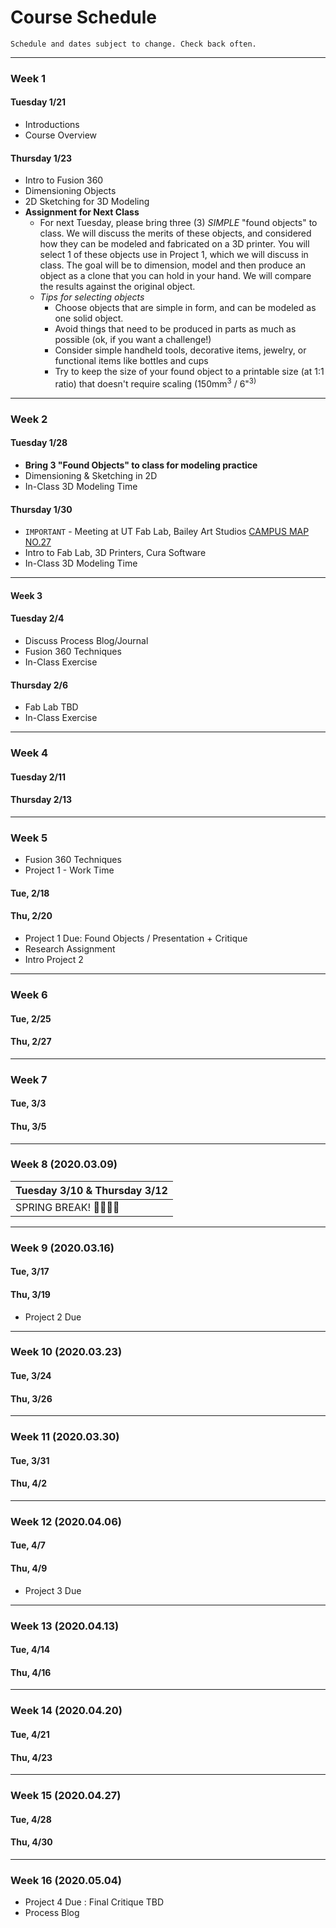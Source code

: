 # Course Schedule

```
Schedule and dates subject to change. Check back often.
```

---
### Week 1

#### Tuesday 1/21
* Introductions
* Course Overview

#### Thursday 1/23
* Intro to Fusion 360
* Dimensioning Objects
* 2D Sketching for 3D Modeling
* **Assignment for Next Class**
  * For next Tuesday, please bring three (3) *SIMPLE* "found objects" to class. We will discuss the merits of these objects, and considered  how they can be modeled and fabricated on a 3D printer. You will select 1 of these objects use in Project 1, which we will discuss in class. The goal will be to dimension, model and then produce an object as a clone that you can hold in your hand. We will compare the results against the original object.
  * *Tips for selecting objects*
    - Choose objects that are simple in form, and can be modeled as one solid object.
    - Avoid things that need to be produced in parts as much as possible (ok, if you want a challenge!)
    - Consider simple handheld tools, decorative items, jewelry, or functional items like bottles and cups
    - Try to keep the size of your found object to a printable size (at 1:1 ratio) that doesn't require scaling (150mm<sup>3</sup> / 6"<sup>3)

---
### Week 2

#### Tuesday 1/28
* **Bring 3 "Found Objects" to class for modeling practice**
* Dimensioning & Sketching in 2D
* In-Class 3D Modeling Time

#### Thursday 1/30
* ```IMPORTANT``` - Meeting at UT Fab Lab, Bailey Art Studios [CAMPUS MAP NO.27](https://www.ut.edu/uploadedFiles/About/UTCampusMap-a_924.pdf)
* Intro to Fab Lab, 3D Printers, Cura Software
* In-Class 3D Modeling Time

---
#### Week 3 

#### Tuesday 2/4
* Discuss Process Blog/Journal
* Fusion 360 Techniques
* In-Class Exercise

#### Thursday 2/6
* Fab Lab TBD
* In-Class Exercise

---
### Week 4

#### Tuesday 2/11


#### Thursday 2/13 


---

### Week 5
* Fusion 360 Techniques
* Project 1 - Work Time

#### Tue, 2/18
#### Thu, 2/20
* Project 1 Due: Found Objects / Presentation + Critique
* Research Assignment
* Intro Project 2

---
### Week 6
#### Tue, 2/25
#### Thu, 2/27

---
### Week 7
#### Tue, 3/3
#### Thu, 3/5

---
### Week 8 (2020.03.09)

| Tuesday 3/10 & Thursday 3/12 |
| :---     |
| SPRING BREAK! 👏🎉🥂😸 |

---
### Week 9 (2020.03.16)
#### Tue, 3/17
#### Thu, 3/19
* Project 2 Due

---
### Week 10 (2020.03.23)
#### Tue, 3/24
#### Thu, 3/26

---
### Week 11 (2020.03.30)
#### Tue, 3/31
#### Thu, 4/2

---
### Week 12 (2020.04.06)
#### Tue, 4/7
#### Thu, 4/9
* Project 3 Due
---
### Week 13 (2020.04.13)
#### Tue, 4/14
#### Thu, 4/16

---
### Week 14 (2020.04.20)
#### Tue, 4/21
#### Thu, 4/23

---
### Week 15 (2020.04.27)
#### Tue, 4/28
#### Thu, 4/30

---
### Week 16 (2020.05.04)
* Project 4 Due : Final Critique TBD
* Process Blog
